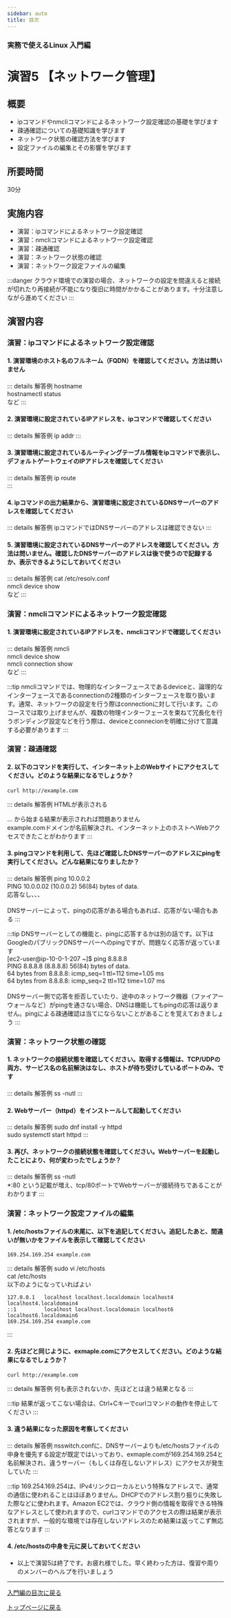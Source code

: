 ```yaml
---
sidebar: auto
title: 目次 
---
```


### 実務で使えるLinux 入門編
演習5 【ネットワーク管理】
==

## 概要
- ipコマンドやnmcliコマンドによるネットワーク設定確認の基礎を学びます
- 疎通確認についての基礎知識を学びます
- ネットワーク状態の確認方法を学びます
- 設定ファイルの編集とその影響を学びます

## 所要時間
30分

## 実施内容
- 演習：ipコマンドによるネットワーク設定確認
- 演習：nmcliコマンドによるネットワーク設定確認
- 演習：疎通確認
- 演習：ネットワーク状態の確認
- 演習：ネットワーク設定ファイルの編集

:::danger
クラウド環境での演習の場合、ネットワークの設定を間違えると接続が切れたり再接続が不能になり復旧に時間がかかることがあります。十分注意しながら進めてください
:::

## 演習内容
### 演習：ipコマンドによるネットワーク設定確認
#### 1. 演習環境のホスト名のフルネーム（FQDN）を確認してください。方法は問いません

  ::: details 解答例
  hostname 
  <br>
  hostnamectl status
  <br>
  など
  :::

#### 2. 演習環境に設定されているIPアドレスを、ipコマンドで確認してください

  ::: details 解答例
  ip addr
  :::

#### 3. 演習環境に設定されているルーティングテーブル情報をipコマンドで表示し、デフォルトゲートウェイのIPアドレスを確認してください

  ::: details 解答例
  ip route
  <br>
  :::

#### 4. ipコマンドの出力結果から、演習環境に設定されているDNSサーバーのアドレスを確認してください

  ::: details 解答例
  ipコマンドではDNSサーバーのアドレスは確認できない
  :::

#### 5. 演習環境に設定されているDNSサーバーのアドレスを確認してください。方法は問いません。確認したDNSサーバーのアドレスは後で使うので記録するか、表示できるようにしておいてください

  ::: details 解答例
  cat /etc/resolv.conf
  <br>
  nmcli device show
  <br>
  など
  :::

### 演習：nmcliコマンドによるネットワーク設定確認
#### 1. 演習環境に設定されているIPアドレスを、nmcliコマンドで確認してください

  ::: details 解答例
  nmcli
  <br>
  nmcli device show
  <br>
  nmcli connection show
  <br>
  など
  :::

  :::tip
  nmcliコマンドでは、物理的なインターフェースであるdeviceと、論理的なインターフェースであるconnectionの2種類のインターフェースを取り扱います。通常、ネットワークの設定を行う際はconnectionに対して行います。このコースでは取り上げませんが、複数の物理インターフェースを束ねて冗長化を行うボンディング設定などを行う際は、deviceとconnecionを明確に分けて意識する必要があります
  :::

### 演習：疎通確認
#### 2. 以下のコマンドを実行して、インターネット上のWebサイトにアクセスしてください。どのような結果になるでしょうか？
  
  ```
  curl http://example.com
  ```

  ::: details 解答例
  HTMLが表示される
  <br>
  <!doctype html>... から始まる結果が表示されれば問題ありません
  <br>
  example.comドメインが名前解決され、インターネット上のホストへWebアクセスできたことがわかります
  :::

#### 3. pingコマンドを利用して、先ほど確認したDNSサーバーのアドレスにpingを実行してください。どんな結果になりましたか？
  
  ::: details 解答例
  ping 10.0.0.2
  <br>
  PING 10.0.0.02 (10.0.0.2) 56(84) bytes of data.
  <br>
  応答なし、、、
  <br>
  <br>
  DNSサーバーによって、pingの応答がある場合もあれば、応答がない場合もある
  :::

  :::tip
  DNSサーバーとしての機能と、pingに応答するかは別の話です。以下はGoogleのパブリックDNSサーバーへのpingですが、問題なく応答が返っています<br>
  [ec2-user@ip-10-0-1-207 ~]$ ping 8.8.8.8
  <br>
  PING 8.8.8.8 (8.8.8.8) 56(84) bytes of data.
  <br>
  64 bytes from 8.8.8.8: icmp_seq=1 ttl=112 time=1.05 ms
  <br>
  64 bytes from 8.8.8.8: icmp_seq=2 ttl=112 time=1.07 ms
  <br>
  <br>
  DNSサーバー側で応答を拒否していたり、途中のネットワーク機器（ファイアーウォールなど）がpingを通さない場合、DNSは機能してもpingの応答は返りません。pingによる疎通確認は当てにならないことがあることを覚えておきましょう
  :::

### 演習：ネットワーク状態の確認
#### 1. ネットワークの接続状態を確認してください。取得する情報は、TCP/UDPの両方、サービス名の名前解決はなし、ホストが待ち受けしているポートのみ、です

  ::: details 解答例
  ss -nutl
  :::

#### 2. Webサーバー（httpd）をインストールして起動してください
  
  ::: details 解答例
  sudo dnf install -y httpd
  <br>
  sudo systemctl start httpd
  :::

#### 3. 再び、ネットワークの接続状態を確認してください。Webサーバーを起動したことにより、何が変わったでしょうか？

  ::: details 解答例
  ss -nutl
  <br>
  *:80 という記載が増え、tcp/80ポートでWebサーバーが接続待ちであることがわかります
  :::

### 演習：ネットワーク設定ファイルの編集
#### 1. /etc/hostsファイルの末尾に、以下を追記してください。追記したあと、間違いが無いかをファイルを表示して確認してください
  ```
  169.254.169.254 example.com
  ```

  ::: details 解答例
  sudo vi /etc/hosts
  <br>
  cat /etc/hosts
  <br>
  以下のようになっていればよい
  ```
  127.0.0.1   localhost localhost.localdomain localhost4 localhost4.localdomain4
  ::1         localhost localhost.localdomain localhost6 localhost6.localdomain6
  169.254.169.254 example.com
  ```
  :::

#### 2. 先ほどと同じように、exmaple.comにアクセスしてください。どのような結果になるでしょうか？
  ```
  curl http://example.com
  ```
  ::: details 解答例
  何も表示されないか、先ほどとは違う結果となる
  :::

  :::tip
  結果が返ってこない場合は、Ctrl+Cキーでcurlコマンドの動作を停止してください
  :::

#### 3. 違う結果になった原因を考察してください
  ::: details 解答例
  nsswitch.confに、DNSサーバーよりも/etc/hostsファイルの中身を優先する設定が既定ではいっており、exmaple.comが169.254.169.254と名前解決され、違うサーバー（もしくは存在しないアドレス）にアクセスが発生していた
  :::

  :::tip
  169.254.169.254は、IPv4リンクローカルという特殊なアドレスで、通常の通信に使われることはほぼありません。DHCPでのアドレス割り振りに失敗した際などに使われます。Amazon EC2では、クラウド側の情報を取得できる特殊なアドレスとして使われますので、curlコマンドでのアクセスの際は結果が表示されますが、一般的な環境では存在しないアドレスのため結果は返ってこず無応答となります
  :::

#### 4. /etc/hostsの中身を元に戻しておいてください


<!--
### 演習：ネットワーク設定の変更
#### 1. 

  ::: details 解答例
  ip addr
    nmcli device show
  :::
-->



- 以上で演習5は終了です。お疲れ様でした。早く終わった方は、復習や周りのメンバーのヘルプを行いましょう

---
[入門編の目次に戻る](../index.md)
<br>

[トップページに戻る](../../index.md)